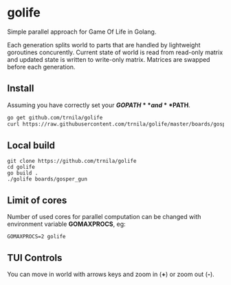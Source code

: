 # golife
Simple parallel approach for Game Of Life in Golang.

Each generation splits world to parts that are handled by lightweight goroutines concurently.
Current state of world is read from read-only matrix and updated state is written to write-only matrix.
Matrices are swapped before each generation.

## Install
Assuming you have correctly set your **$GOPATH** and **$PATH**.

```sh
go get github.com/trnila/golife
curl https://raw.githubusercontent.com/trnila/golife/master/boards/gosper_gun | golife
```

## Local build
```
git clone https://github.com/trnila/golife
cd golife
go build .
./golife boards/gosper_gun
```

## Limit of cores
Number of used cores for parallel computation can be changed with environment variable **GOMAXPROCS**, eg:
```
GOMAXPROCS=2 golife
```

## TUI Controls
You can move in world with arrows keys and zoom in (**+**) or zoom out (**-**).
